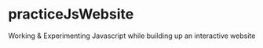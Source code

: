 # practiceJsWebsite
Working &amp; Experimenting Javascript while building up an interactive website
